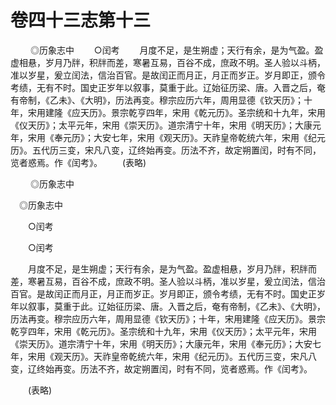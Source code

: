 # 卷四十三志第十三

 　　◎历象志中 　　○闰考 　　月度不足，是生朔虚；天行有余，是为气盈。盈虚相悬，岁月乃牉，积牉而差，寒暑互易，百谷不成，庶政不明。圣人验以斗柄，准以岁星，爰立闰法，信治百官。是故闰正而月正，月正而岁正。岁月即正，颁令考绩，无有不时。国史正岁年以叙事，莫重于此。辽始征历梁、唐。入晋之后，奄有帝制，《乙未》、《大明》，历法再变。穆宗应历六年，周用显德《钦天历》；十年，宋用建隆《应天历》。景宗乾亨四年，宋用《乾元历》。圣宗统和十九年，宋用《仪天历》；太平元年，宋用《崇天历》。道宗清宁十年，宋用《明天历》；大康元年，宋用《奉元历》；大安七年，宋用《观天历》。天祚皇帝乾统六年，宋用《纪元历》。五代历三变，宋凡八变，辽终始再变。历法不齐，故定朔置闰，时有不同，览者惑焉。作《闰考》。 　　(表略)

 　　◎历象志中

　◎历象志中

　　○闰考

　　○闰考

　　月度不足，是生朔虚；天行有余，是为气盈。盈虚相悬，岁月乃牉，积牉而差，寒暑互易，百谷不成，庶政不明。圣人验以斗柄，准以岁星，爰立闰法，信治百官。是故闰正而月正，月正而岁正。岁月即正，颁令考绩，无有不时。国史正岁年以叙事，莫重于此。辽始征历梁、唐。入晋之后，奄有帝制，《乙未》、《大明》，历法再变。穆宗应历六年，周用显德《钦天历》；十年，宋用建隆《应天历》。景宗乾亨四年，宋用《乾元历》。圣宗统和十九年，宋用《仪天历》；太平元年，宋用《崇天历》。道宗清宁十年，宋用《明天历》；大康元年，宋用《奉元历》；大安七年，宋用《观天历》。天祚皇帝乾统六年，宋用《纪元历》。五代历三变，宋凡八变，辽终始再变。历法不齐，故定朔置闰，时有不同，览者惑焉。作《闰考》。

　　(表略)